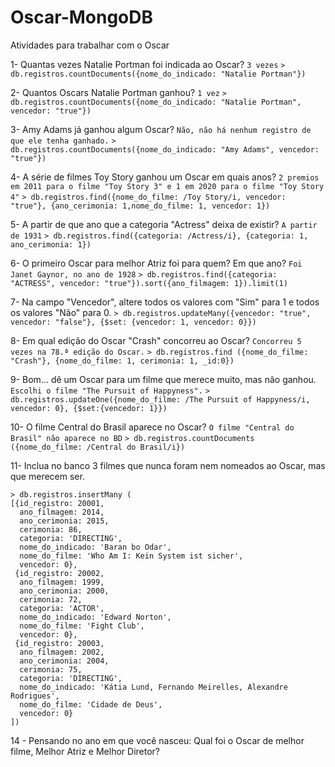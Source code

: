 # Oscar-MongoDB
Atividades para trabalhar com o Oscar

1- Quantas vezes Natalie Portman foi indicada ao Oscar? 
```3 vezes```
```> db.registros.countDocuments({nome_do_indicado: "Natalie Portman"})```

2- Quantos Oscars Natalie Portman ganhou? ```1 vez```
```> db.registros.countDocuments({nome_do_indicado: "Natalie Portman", vencedor: "true"})```

3- Amy Adams já ganhou algum Oscar? ```Não, não há nenhum registro de que ele tenha ganhado.```
```> db.registros.countDocuments({nome_do_indicado: "Amy Adams", vencedor: "true"})```

4- A série de filmes Toy Story ganhou um Oscar em quais anos? ```2 premios em 2011 para o filme "Toy Story 3" e 1 em 2020 para o filme "Toy Story 4"```
```> db.registros.find({nome_do_filme: /Toy Story/i, vencedor: "true"}, {ano_cerimonia: 1,nome_do_filme: 1, vencedor: 1})```

5- A partir de que ano que a categoria "Actress" deixa de existir? ```A partir de 1931```
```> db.registros.find({categoria: /Actress/i}, {categoria: 1, ano_cerimonia: 1})```

6- O primeiro Oscar para melhor Atriz foi para quem? Em que ano? ```Foi Janet Gaynor, no ano de 1928```
```> db.registros.find({categoria: "ACTRESS", vencedor: "true"}).sort({ano_filmagem: 1}).limit(1)```

7- Na campo "Vencedor", altere todos os valores com "Sim" para 1 e todos os valores "Não" para 0.
```> db.registros.updateMany({vencedor: "true", vencedor: "false"}, {$set: {vencedor: 1, vencedor: 0}})```

8- Em qual edição do Oscar "Crash" concorreu ao Oscar? ```Concorreu 5 vezes na 78.ª edição do Oscar.```
```> db.registros.find ({nome_do_filme: "Crash"}, {nome_do_filme: 1, cerimonia: 1, _id:0})```

9- Bom... dê um Oscar para um filme que merece muito, mas não ganhou. ```Escolhi o filme "The Pursuit of Happyness".```
```> db.registros.updateOne({nome_do_filme: /The Pursuit of Happyness/i, vencedor: 0}, {$set:{vencedor: 1}})```

10- O filme Central do Brasil aparece no Oscar? ```O filme "Central do Brasil" não aparece no BD```
```> db.registros.countDocuments ({nome_do_filme: /Central do Brasil/i})```

11- Inclua no banco 3 filmes que nunca foram nem nomeados ao Oscar, mas que merecem ser. 

```
> db.registros.insertMany (
[{id_registro: 20001,
  ano_filmagem: 2014,
  ano_cerimonia: 2015,
  cerimonia: 86,
  categoria: 'DIRECTING',
  nome_do_indicado: 'Baran bo Odar',
  nome_do_filme: 'Who Am I: Kein System ist sicher',
  vencedor: 0},
 {id_registro: 20002,
  ano_filmagem: 1999,
  ano_cerimonia: 2000,
  cerimonia: 72,
  categoria: 'ACTOR',
  nome_do_indicado: 'Edward Norton',
  nome_do_filme: 'Fight Club',
  vencedor: 0},
 {id_registro: 20003,
  ano_filmagem: 2002,
  ano_cerimonia: 2004,
  cerimonia: 75,
  categoria: 'DIRECTING',
  nome_do_indicado: 'Kátia Lund, Fernando Meirelles, Alexandre Rodrigues',
  nome_do_filme: 'Cidade de Deus',
  vencedor: 0}
])
```

14 - Pensando no ano em que você nasceu: Qual foi o Oscar de melhor filme, Melhor Atriz e Melhor Diretor?
